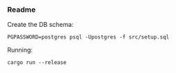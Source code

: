 ### Readme

Create the DB schema:

`PGPASSWORD=postgres psql -Upostgres -f src/setup.sql`

Running:

`cargo run --release`
